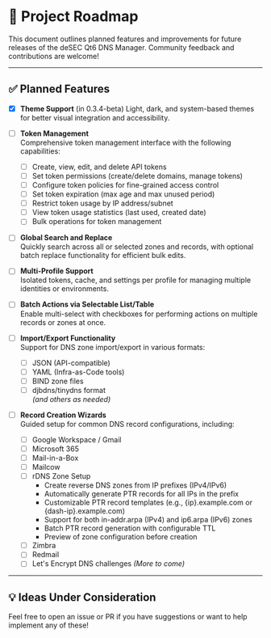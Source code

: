 # 📍 Project Roadmap

This document outlines planned features and improvements for future releases of the deSEC Qt6 DNS Manager. Community feedback and contributions are welcome!

---

## ✅ Planned Features

- [x] **Theme Support**  (in 0.3.4-beta)
  Light, dark, and system-based themes for better visual integration and accessibility.

- [ ] **Token Management**  
  Comprehensive token management interface with the following capabilities:
  - [ ] Create, view, edit, and delete API tokens
  - [ ] Set token permissions (create/delete domains, manage tokens)
  - [ ] Configure token policies for fine-grained access control
  - [ ] Set token expiration (max age and max unused period)
  - [ ] Restrict token usage by IP address/subnet
  - [ ] View token usage statistics (last used, created date)
  - [ ] Bulk operations for token management

- [ ] **Global Search and Replace**  
  Quickly search across all or selected zones and records, with optional batch replace functionality for efficient bulk edits.

- [ ] **Multi-Profile Support**  
  Isolated tokens, cache, and settings per profile for managing multiple identities or environments.

- [ ] **Batch Actions via Selectable List/Table**  
  Enable multi-select with checkboxes for performing actions on multiple records or zones at once.

- [ ] **Import/Export Functionality**  
  Support for DNS zone import/export in various formats:
  - [ ] JSON (API-compatible)
  - [ ] YAML (Infra-as-Code tools)
  - [ ] BIND zone files
  - [ ] djbdns/tinydns format  
  *(and others as needed)*

- [ ] **Record Creation Wizards**  
  Guided setup for common DNS record configurations, including:
  - [ ] Google Workspace / Gmail
  - [ ] Microsoft 365
  - [ ] Mail-in-a-Box
  - [ ] Mailcow
  - [ ] rDNS Zone Setup
    - Create reverse DNS zones from IP prefixes (IPv4/IPv6)
    - Automatically generate PTR records for all IPs in the prefix
    - Customizable PTR record templates (e.g., {ip}.example.com or {dash-ip}.example.com)
    - Support for both in-addr.arpa (IPv4) and ip6.arpa (IPv6) zones
    - Batch PTR record generation with configurable TTL
    - Preview of zone configuration before creation
  - [ ] Zimbra
  - [ ] Redmail
  - [ ] Let's Encrypt DNS challenges
  *(More to come)*

---

## 💡 Ideas Under Consideration

Feel free to open an issue or PR if you have suggestions or want to help implement any of these!
